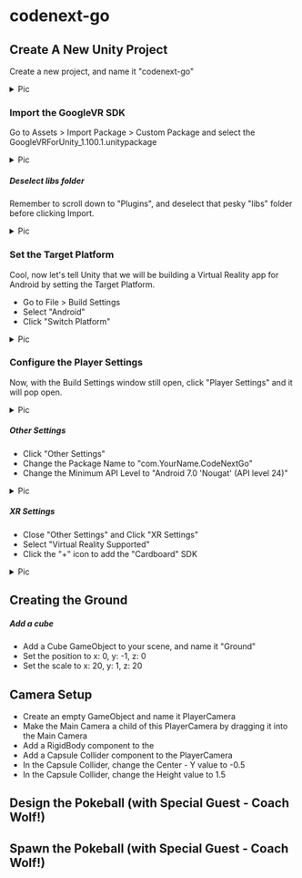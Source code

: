 # codenext-go

## Create A New Unity Project

Create a new project, and name it "codenext-go"

<details>
  <summary> Pic </summary>
  <img src="/images/new-project.png">
</details>


### Import the GoogleVR SDK

Go to Assets > Import Package > Custom Package and select the GoogleVRForUnity_1.100.1.unitypackage

<details>
  <summary> Pic </summary>
  <img src="images/import-gvr.png">
</details>

##### Deselect libs folder

Remember to scroll down to "Plugins", and deselect that pesky "libs" folder before clicking Import.

<details>
  <summary> Pic </summary>
  <img src="images/no-lib.png">
</details>

### Set the Target Platform

Cool, now let's tell Unity that we will be building a Virtual Reality app for Android by setting the Target Platform.

* Go to File > Build Settings
* Select "Android"
* Click "Switch Platform"

<details>
  <summary> Pic </summary>
  <img src="images/switch-platform.png">
</details>

### Configure the Player Settings

Now, with the Build Settings window still open, click "Player Settings" and it will pop open.

<details>
  <summary> Pic </summary>
  <img src="images/player-settings.png">
</details>

##### Other Settings

* Click "Other Settings"
* Change the Package Name to "com.YourName.CodeNextGo"
* Change the Minimum API Level to "Android 7.0 'Nougat' (API level 24)" 

<details>
  <summary> Pic </summary>
  <img src="images/other-settings.png">
</details>

##### XR Settings

* Close "Other Settings" and Click "XR Settings"
* Select "Virtual Reality Supported"
* Click the "+" icon to add the "Cardboard" SDK

<details>
  <summary> Pic </summary>
  <img src="images/xr-settings.png">
</details>

## Creating the Ground

##### Add a cube

* Add a Cube GameObject to your scene, and name it "Ground"
* Set the position to x: 0, y: -1, z: 0
* Set the scale to x: 20, y: 1, z: 20

## Camera Setup

* Create an empty GameObject and name it PlayerCamera
* Make the Main Camera a child of this PlayerCamera by dragging it into the Main Camera
* Add a RigidBody component to the 
* Add a Capsule Collider component to the PlayerCamera
* In the Capsule Collider, change the Center - Y value to -0.5
* In the Capsule Collider, change the Height value to 1.5

## Design the Pokeball (with Special Guest - Coach Wolf!)

## Spawn the Pokeball (with Special Guest - Coach Wolf!)




